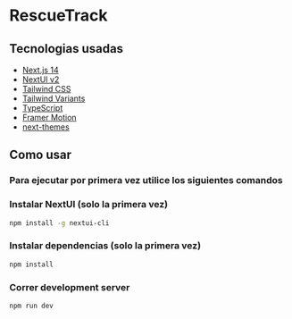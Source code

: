 # RescueTrack

## Tecnologias usadas

- [Next.js 14](https://nextjs.org/docs/getting-started)
- [NextUI v2](https://nextui.org/)
- [Tailwind CSS](https://tailwindcss.com/)
- [Tailwind Variants](https://tailwind-variants.org)
- [TypeScript](https://www.typescriptlang.org/)
- [Framer Motion](https://www.framer.com/motion/)
- [next-themes](https://github.com/pacocoursey/next-themes)

## Como usar

### Para ejecutar por primera vez utilice los siguientes comandos

### Instalar NextUI (solo la primera vez)

```bash
npm install -g nextui-cli
```

### Instalar dependencias (solo la primera vez)

```bash
npm install
```

### Correr development server

```bash
npm run dev
```


